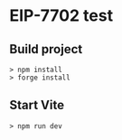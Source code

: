 # EIP-7702 test

## Build project

```shell
> npm install
> forge install
```

## Start Vite

```
> npm run dev
```
